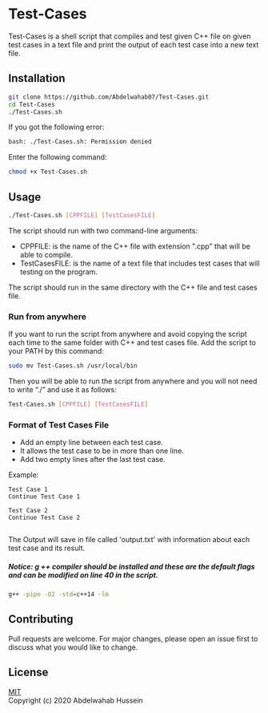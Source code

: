 # Test-Cases
Test-Cases is a shell script that compiles and test given C++ file on given test cases in a text file and print the output of each test case into a new text file.

## Installation
```bash
git clone https://github.com/Abdelwahab07/Test-Cases.git
cd Test-Cases
./Test-Cases.sh 
```
If you got the following error: 
```bash
bash: ./Test-Cases.sh: Permission denied
```
Enter the following command:
```bash
chmod +x Test-Cases.sh
```

## Usage
```bash
./Test-Cases.sh [CPPFILE] [TestCasesFILE]
```
The script should run with two command-line arguments:
- CPPFILE: is the name of the C++ file with extension ".cpp" that will be able to compile.
- TestCasesFILE: is the name of a text file that includes test cases that will testing on the program.   

The script should run in the same directory with the C++ file and test cases file.

### Run from anywhere
If you want to run the script from anywhere and avoid copying the script each time to the same folder with C++ and test cases file. Add the script to your PATH by this command:
```bash
sudo mv Test-Cases.sh /usr/local/bin
```
Then you will be able to run the script from anywhere and you will not need to write “./” and use it as follows:
```bash
Test-Cases.sh [CPPFILE] [TestCasesFILE]
```

### Format of Test Cases File
- Add an empty line between each test case.
- It allows the test case to be in more than one line.
- Add two empty lines after the last test case.

Example:
```text
Test Case 1
Continue Test Case 1

Test Case 2
Continue Test Case 2


```
The Output will save in file called 'output.txt' with information about each test case and its result.

##### Notice: g ++ compiler should be installed and these are the default flags and can be modified on line 40 in the script.
```bash
g++ -pipe -O2 -std=c++14 -lm
```

## Contributing
Pull requests are welcome. For major changes, please open an issue first to discuss what you would like to change.

## License
[MIT](https://github.com/Abdelwahab07/Test-Cases/blob/master/LICENSE)   
Copyright (c) 2020 Abdelwahab Hussein